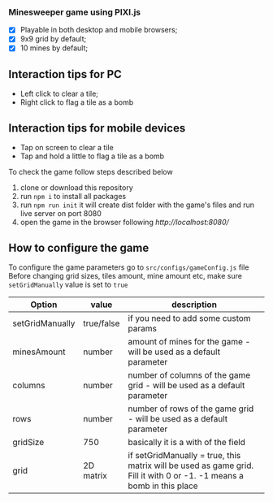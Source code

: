  ### Minesweeper game using PIXI.js
 - [x] Playable in both desktop and mobile browsers;
 - [x] 9x9 grid by default;
 - [x] 10 mines by default;

  ## Interaction tips for PC
  - Left click to clear a tile;
  - Right click to flag a tile as a bomb

  ##  Interaction tips for mobile devices
  - Tap on screen to clear a tile
  - Tap and hold a little to flag a tile as a bomb


 To check the game follow steps described below
 1. clone or download this repository
 2. run ``` npm i ``` to install all packages
 3. run ``` npm run init ``` it will create dist folder with the game's files and run live server on port 8080
 4. open the game in the browser following *http://localhost:8080/*

 ## How to configure the game
 To configure the game parameters go to ``` src/configs/gameConfig.js ``` file
 Before changing grid sizes, tiles amount, mine amount etc, make sure ``` setGridManually ``` value is set to ``` true ```

|       Option    |   value    |             description               |
| --------------- | ---------- | ------------------------------------- |
| setGridManually | true/false | if you need to add some custom params |
| minesAmount     | number     | amount of mines for the game - will be used as a default parameter |
| columns         | number     | number of columns of the game grid - will be used as a default parameter |
| rows            | number     | number of rows of the game grid - will be used as a default parameter |
| gridSize        | 750        | basically it is a with of the field |
| grid            | 2D matrix  | if setGridManually = true, this matrix will be used as game grid. Fill it with 0 or -1. -1 means a bomb in this place |


